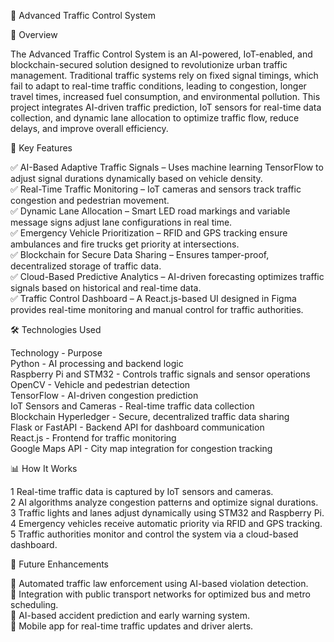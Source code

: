 

🚦 Advanced Traffic Control System  

📖 Overview  

The Advanced Traffic Control System is an AI-powered, IoT-enabled, and blockchain-secured solution designed to revolutionize urban traffic management. Traditional traffic systems rely on fixed signal timings, which fail to adapt to real-time traffic conditions, leading to congestion, longer travel times, increased fuel consumption, and environmental pollution. This project integrates AI-driven traffic prediction, IoT sensors for real-time data collection, and dynamic lane allocation to optimize traffic flow, reduce delays, and improve overall efficiency.  

🔹 Key Features  

✅ AI-Based Adaptive Traffic Signals – Uses machine learning TensorFlow to adjust signal durations dynamically based on vehicle density.  
✅ Real-Time Traffic Monitoring – IoT cameras and sensors track traffic congestion and pedestrian movement.  
✅ Dynamic Lane Allocation – Smart LED road markings and variable message signs adjust lane configurations in real time.  
✅ Emergency Vehicle Prioritization – RFID and GPS tracking ensure ambulances and fire trucks get priority at intersections.  
✅ Blockchain for Secure Data Sharing – Ensures tamper-proof, decentralized storage of traffic data.  
✅ Cloud-Based Predictive Analytics – AI-driven forecasting optimizes traffic signals based on historical and real-time data.  
✅ Traffic Control Dashboard – A React.js-based UI designed in Figma provides real-time monitoring and manual control for traffic authorities.  

🛠️ Technologies Used  

Technology - Purpose  
Python - AI processing and backend logic  
Raspberry Pi and STM32 - Controls traffic signals and sensor operations  
OpenCV - Vehicle and pedestrian detection  
TensorFlow - AI-driven congestion prediction  
IoT Sensors and Cameras - Real-time traffic data collection  
Blockchain Hyperledger - Secure, decentralized traffic data sharing  
Flask or FastAPI - Backend API for dashboard communication  
React.js - Frontend for traffic monitoring  
Google Maps API - City map integration for congestion tracking  

📊 How It Works  

1 Real-time traffic data is captured by IoT sensors and cameras.  
2 AI algorithms analyze congestion patterns and optimize signal durations.  
3 Traffic lights and lanes adjust dynamically using STM32 and Raspberry Pi.  
4 Emergency vehicles receive automatic priority via RFID and GPS tracking.  
5 Traffic authorities monitor and control the system via a cloud-based dashboard.  

🚀 Future Enhancements  

🔹 Automated traffic law enforcement using AI-based violation detection.  
🔹 Integration with public transport networks for optimized bus and metro scheduling.  
🔹 AI-based accident prediction and early warning system.  
🔹 Mobile app for real-time traffic updates and driver alerts.  
